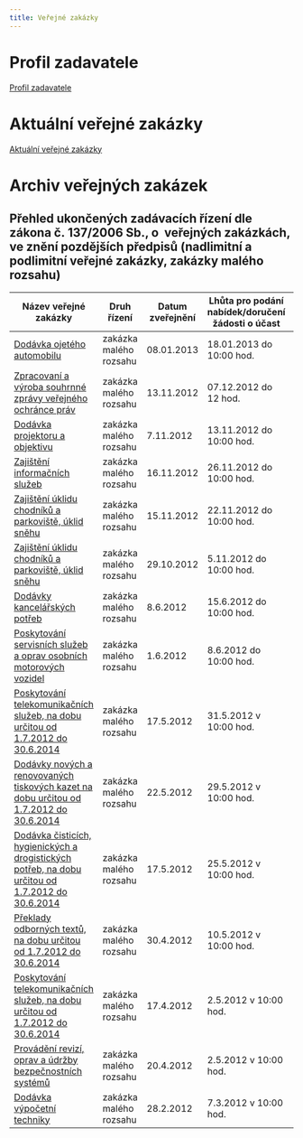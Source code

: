 ```yaml
---
title: Veřejné zakázky
---
```

# Profil zadavatele

[Profil zadavatele](https://www.vhodne-uverejneni.cz/profil/70836981)

# Aktuální veřejné zakázky

[Aktuální veřejné zakázky](https://www.vhodne-uverejneni.cz/profil/70836981)

# Archiv veřejných zakázek

<!--StartFragment-->

## Přehled ukončených zadávacích řízení dle zákona č. 137/2006 Sb., o  veřejných zakázkách, ve znění pozdějších předpisů (nadlimitní a  podlimitní veřejné zakázky, zakázky malého rozsahu)

<!--EndFragment-->

<!--StartFragment-->

| Název veřejné zakázky                                                                                                                                                                           | Druh řízení            | Datum zveřejnění | Lhůta pro podání nabídek/doručení žádosti o účast | Vybraný dodavatel                                  |
| ----------------------------------------------------------------------------------------------------------------------------------------------------------------------------------------------- | ---------------------- | ---------------- | ------------------------------------------------- | -------------------------------------------------- |
| [Dodávka ojetého automobilu](https://www.ochrance.cz/kancelar-vop/verejne-zakazky/archiv-verejnych-zakazek/p13v00000001/)                                                                       | zakázka malého rozsahu | 08.01.2013       | 18.01.2013 do 10:00 hod.                          | Škoda Auto a.s.                                    |
| [Zpracovaní a výroba souhrnné zprávy veřejného ochránce práv](https://www.ochrance.cz/kancelar-vop/verejne-zakazky/archiv-verejnych-zakazek/p12v00000028/)                                      | zakázka malého rozsahu | 13.11.2012       | 07.12.2012 do 12 hod.                             | Omega Design s.r.o.                                |
| [Dodávka projektoru a objektivu](https://www.ochrance.cz/kancelar-vop/verejne-zakazky/archiv-verejnych-zakazek/p12v00000027/)                                                                   | zakázka malého rozsahu | 7.11.2012        | 13.11.2012 do 10:00 hod.                          | Data-Video-Media s.r.o.                            |
| [Zajištění informačních služeb](https://www.ochrance.cz/kancelar-vop/verejne-zakazky/archiv-verejnych-zakazek/p12v00000030/)                                                                    | zakázka malého rozsahu | 16.11.2012       | 26.11.2012 do 10:00 hod.                          | Wolters Kluwer ČR,a.s.                             |
| [Zajištění úklidu chodníků a parkoviště, úklid sněhu](https://www.ochrance.cz/kancelar-vop/verejne-zakazky/archiv-verejnych-zakazek/p12v00000029/)                                              | zakázka malého rozsahu | 15.11.2012       | 22.11.2012 do 10:00 hod.                          | MELOUNOVA s.r.o.                                   |
| [Zajištění úklidu chodníků a parkoviště, úklid sněhu](https://www.ochrance.cz/kancelar-vop/verejne-zakazky/archiv-verejnych-zakazek/p12v00000026/)                                              | zakázka malého rozsahu | 29.10.2012       | 5.11.2012 do 10:00 hod.                           | Zrušeno                                            |
| [Dodávky kancelářských potřeb](https://www.ochrance.cz/kancelar-vop/verejne-zakazky/archiv-verejnych-zakazek/p12v00000025/)                                                                     | zakázka malého rozsahu | 8.6.2012         | 15.6.2012 do 10:00 hod.                           | KARKO, výrobní družstvo nevidomých                 |
| [Poskytování servisních služeb a oprav osobních motorových vozidel](https://www.ochrance.cz/kancelar-vop/verejne-zakazky/archiv-verejnych-zakazek/p12v00000024/)                                | zakázka malého rozsahu | 1.6.2012         | 8.6.2012 do 10:00 hod.                            | Autonova Brno, spol. s r.o.                        |
| [Poskytování telekomunikačních služeb, na dobu určitou od 1.7.2012 do 30.6.2014](https://www.ochrance.cz/kancelar-vop/verejne-zakazky/archiv-verejnych-zakazek/p12v00000023/)                   | zakázka malého rozsahu | 17.5.2012        | 31.5.2012 v 10:00 hod.                            | Telefónica Czech Republic, a.s. /GTS Czech, s.r.o. |
| [Dodávky nových a renovovaných tiskových kazet na dobu určitou od 1.7.2012 do 30.6.2014](https://www.ochrance.cz/kancelar-vop/verejne-zakazky/archiv-verejnych-zakazek/p12v00000022/)           | zakázka malého rozsahu | 22.5.2012        | 29.5.2012 v 10:00 hod.                            | TRS-IT s. r. o.                                    |
| [Dodávka čisticích, hygienických a drogistických potřeb, na dobu určitou od 1.7.2012 do 30.6.2014](https://www.ochrance.cz/kancelar-vop/verejne-zakazky/archiv-verejnych-zakazek/p12v00000021/) | zakázka malého rozsahu | 17.5.2012        | 25.5.2012 v 10:00 hod.                            | Bika - Velkoobchod papírem, spol. s r.o.           |
| [Překlady odborných textů, na dobu určitou od 1.7.2012 do 30.6.2014](https://www.ochrance.cz/kancelar-vop/verejne-zakazky/archiv-verejnych-zakazek/p12v00000020/)                               | zakázka malého rozsahu | 30.4.2012        | 10.5.2012 v 10:00 hod.                            | Lingea, s. r. o.                                   |
| [Poskytování telekomunikačních služeb, na dobu určitou od 1.7.2012 do 30.6.2014](https://www.ochrance.cz/kancelar-vop/verejne-zakazky/archiv-verejnych-zakazek/p12v00000019/)                   | zakázka malého rozsahu | 17.4.2012        | 2.5.2012 v 10:00 hod.                             | X Zrušené                                          |
| [Provádění revizí, oprav a údržby bezpečnostních systémů](https://www.ochrance.cz/kancelar-vop/verejne-zakazky/archiv-verejnych-zakazek/p12v00000018/)                                          | zakázka malého rozsahu | 20.4.2012        | 2.5.2012 v 10:00 hod.                             | SECURITY TECHNOLOGIES s. r. o.                     |
| [Dodávka výpočetní techniky](https://www.ochrance.cz/kancelar-vop/verejne-zakazky/archiv-verejnych-zakazek/p12v00000017/)                                                                       | zakázka malého rozsahu | 28.2.2012        | 7.3.2012 v 10:00 hod.                             | HCV group, a.s.                                    |

<!--EndFragment-->